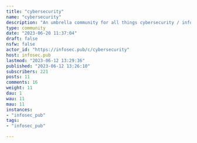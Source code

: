 ```yaml
---
title: "cybersecurity" 
name: "cybersecurity"
description: "An umbrella community for all things cybersecurity / infosec. News, research, questions, are all welcome! ## Community Rules- Be kind- Limit promotional activities- Non-cybersecurity posts should be redirected to other communities within infosec.pub.Enjoy! "
type: community
date: "2023-06-20 11:37:04"
draft: false
nsfw: false
actor_id: "https://infosec.pub/c/cybersecurity"
host: infosec.pub
lastmod: "2023-06-12 13:29:36"
published: "2023-06-12 13:26:10"
subscribers: 221
posts: 11
comments: 16
weight: 11
dau: 1
wau: 11
mau: 11
instances:
- "infosec_pub"
tags: 
- "infosec_pub"

---
```


